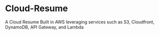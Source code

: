 # Cloud-Resume
A Cloud Resume Built in AWS leveraging services such as S3, Cloudfront, DynamoDB, API Gateway, and Lambda
